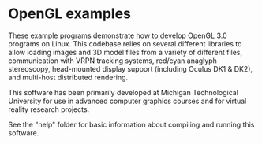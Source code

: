 OpenGL examples
===============

These example programs demonstrate how to develop OpenGL 3.0 programs on Linux. This codebase relies on several different libraries to allow loading images and 3D model files from a variety of different files, communication with VRPN tracking systems, red/cyan anaglyph stereoscopy, head-mounted display support (including Oculus DK1 & DK2), and multi-host distributed rendering.

This software has been primarily developed at Michigan Technological University for use in advanced computer graphics courses and for virtual reality research projects.

See the "help" folder for basic information about compiling and running this software.
